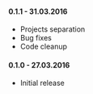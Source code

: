 #### 0.1.1 - 31.03.2016
* Projects separation
* Bug fixes
* Code cleanup
#### 0.1.0 - 27.03.2016
* Initial release
